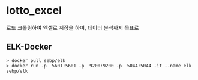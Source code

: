 # lotto_excel

로또 크롤링하여 엑셀로 저장을 하며, 데이터 분석까지 목표로


ELK-Docker
--
	> docker pull sebp/elk 
	> docker run -p  5601:5601 -p  9200:9200 -p  5044:5044 -it --name elk sebp/elk

